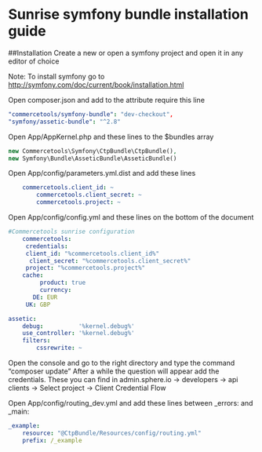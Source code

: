 # Sunrise symfony bundle installation guide

##Installation
Create a new or open a symfony project and open it in any editor of choice

Note: To install symfony go to http://symfony.com/doc/current/book/installation.html 

Open composer.json and add to the attribute require this line

```yaml
"commercetools/symfony-bundle": "dev-checkout",
"symfony/assetic-bundle": "^2.8" 
```
Open App/AppKernel.php and these lines to the $bundles array
```php
new Commercetools\Symfony\CtpBundle\CtpBundle(),
new Symfony\Bundle\AsseticBundle\AsseticBundle()
```
Open App/config/parameters.yml.dist and add these lines 
```yaml	
	commercetools.client_id: ~
    	commercetools.client_secret: ~
    	commercetools.project: ~
```
Open App/config/config.yml and these lines on the bottom of the document
```yaml	
#Commercetools sunrise configuration
	commercetools:
 	 credentials:
   	 client_id: "%commercetools.client_id%"
  	  client_secret: "%commercetools.client_secret%"
   	 project: "%commercetools.project%"
  	cache:
   		 product: true
 		 currency:
 	   DE: EUR
   	 UK: GBP

assetic:
    debug:          '%kernel.debug%'
    use_controller: '%kernel.debug%'
    filters:
        cssrewrite: ~

```
Open the console and go to the right directory and type the command “composer update” After a while the question will appear add the credentials. 
These you can find in admin.sphere.io -> developers -> api clients -> Select project -> Client Credential Flow

Open App/config/routing_dev.yml and add these lines between _errors: and _main: 
```yml
_example:
    resource: "@CtpBundle/Resources/config/routing.yml"
    prefix: /_example
```
